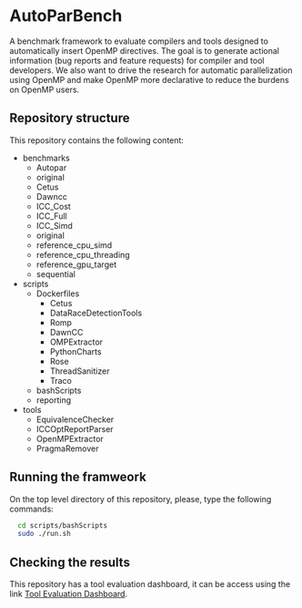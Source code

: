 # AutoParBench

A benchmark framework to evaluate compilers and tools designed to automatically insert OpenMP directives. The goal is to generate actional information (bug reports and feature requests) for compiler and tool developers. We also want to drive the research for automatic parallelization using OpenMP and make OpenMP more declarative to reduce the burdens on OpenMP users.

## Repository structure

This repository contains the following content:

* benchmarks
  * Autopar
  * original
  * Cetus
  * Dawncc
  * ICC_Cost
  * ICC_Full
  * ICC_Simd
  * original
  * reference_cpu_simd
  * reference_cpu_threading
  * reference_gpu_target
  * sequential
* scripts
  * Dockerfiles
    * Cetus
    *  DataRaceDetectionTools
      * Romp 
    * DawnCC
    * OMPExtractor
    * PythonCharts
    * Rose
    * ThreadSanitizer
    * Traco
  * bashScripts
  * reporting
* tools
  * EquivalenceChecker
  * ICCOptReportParser
  * OpenMPExtractor
  * PragmaRemover
  
 ## Running the framweork
  
On the top level directory of this repository, please, type the following commands:
 
 ```bash
   cd scripts/bashScripts
   sudo ./run.sh
 ```
 
  ## Checking the results

This repository has a tool evaluation dashboard, it can be access using the link [Tool Evaluation Dashboard](https://github.com/gleisonsdm/AutoParBench/blob/master/reports/Tool-Evaluation-Dashboard.md).
